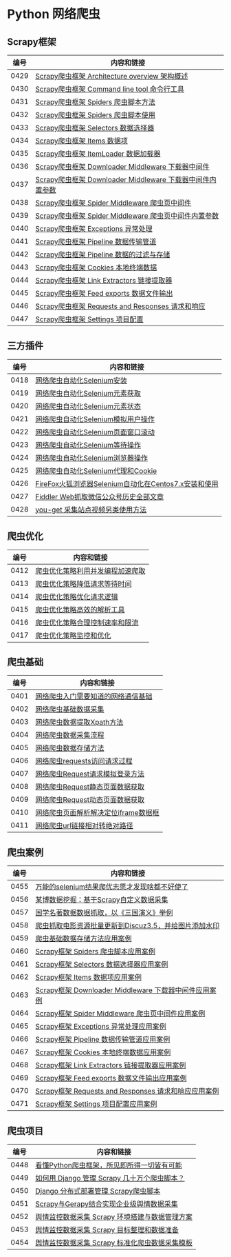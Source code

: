# Python 网络爬虫

## Scrapy框架

| 编号 | 内容和链接 |
| ---- | ----------- |
| 0429 | [Scrapy爬虫框架 Architecture overview 架构概述](https://datayang.blog.csdn.net/article/details/113524228) |
| 0430 | [Scrapy爬虫框架 Command line tool 命令行工具](https://datayang.blog.csdn.net/article/details/113454365) |
| 0431 | [Scrapy爬虫框架 Spiders 爬虫脚本方法](https://datayang.blog.csdn.net/article/details/113480328) |
| 0432 | [Scrapy爬虫框架 Spiders 爬虫脚本使用](https://datayang.blog.csdn.net/article/details/141166767) |
| 0433 | [Scrapy爬虫框架 Selectors 数据选择器](https://datayang.blog.csdn.net/article/details/113483971) |
| 0434 | [Scrapy爬虫框架 Items 数据项](https://datayang.blog.csdn.net/article/details/141170260) |
| 0435 | [Scrapy爬虫框架 ItemLoader 数据加载器](https://datayang.blog.csdn.net/article/details/113491113) |
| 0436 | [Scrapy爬虫框架 Downloader Middleware 下载器中间件](https://datayang.blog.csdn.net/article/details/141166369) |
| 0437 | [Scrapy爬虫框架 Downloader Middleware 下载器中间件内置参数](https://datayang.blog.csdn.net/article/details/113524585) |
| 0438 | [Scrapy爬虫框架 Spider Middleware 爬虫页中间件](https://datayang.blog.csdn.net/article/details/141168182) |
| 0439 | [Scrapy爬虫框架 Spider Middleware 爬虫页中间件内置参数](https://datayang.blog.csdn.net/article/details/113543492) |
| 0440 | [Scrapy爬虫框架 Exceptions 异常处理](https://datayang.blog.csdn.net/article/details/113523437) |
| 0441 | [Scrapy爬虫框架 Pipeline 数据传输管道](https://datayang.blog.csdn.net/article/details/141179946) |
| 0442 | [Scrapy爬虫框架 Pipeline 数据的过滤与存储](https://datayang.blog.csdn.net/article/details/113778510) |
| 0443 | [Scrapy爬虫框架 Cookies 本地终端数据](https://datayang.blog.csdn.net/article/details/115061930) |
| 0444 | [Scrapy爬虫框架 Link Extractors 链接提取器](https://datayang.blog.csdn.net/article/details/113520529) |
| 0445 | [Scrapy爬虫框架 Feed exports 数据文件输出](https://datayang.blog.csdn.net/article/details/113499876) |
| 0446 | [Scrapy爬虫框架 Requests and Responses 请求和响应](https://datayang.blog.csdn.net/article/details/113504317) |
| 0447 | [Scrapy爬虫框架 Settings 项目配置](https://datayang.blog.csdn.net/article/details/122460778) |

## 三方插件

| 编号 | 内容和链接 |
| ---- | ----------- |
| 0418 | [网络爬虫自动化Selenium安装](https://datayang.blog.csdn.net/article/details/125026506) |
| 0419 | [网络爬虫自动化Selenium元素获取](https://datayang.blog.csdn.net/article/details/142358610) |
| 0420 | [网络爬虫自动化Selenium元素状态](https://datayang.blog.csdn.net/article/details/142358673) |
| 0421 | [网络爬虫自动化Selenium模拟用户操作](https://datayang.blog.csdn.net/article/details/142358790) |
| 0422 | [网络爬虫自动化Selenium页面窗口滚动](https://datayang.blog.csdn.net/article/details/142359083) |
| 0423 | [网络爬虫自动化Selenium等待操作](https://datayang.blog.csdn.net/article/details/142359309) |
| 0424 | [网络爬虫自动化Selenium浏览器操作](https://datayang.blog.csdn.net/article/details/142359453) |
| 0425 | [网络爬虫自动化Selenium代理和Cookie](https://datayang.blog.csdn.net/article/details/142361284) |
| 0426 | [FireFox火狐浏览器Selenium自动化在Centos7.x安装和使用](https://datayang.blog.csdn.net/article/details/108385098) |
| 0427 | [Fiddler Web抓取微信公众号历史全部文章](https://datayang.blog.csdn.net/article/details/129229029) |
| 0428 | [you-get 采集站点视频另类使用方法](https://datayang.blog.csdn.net/article/details/129224684) |

## 爬虫优化

| 编号 | 内容和链接 |
| ---- | ----------- |
| 0412 | [爬虫优化策略利用并发编程加速爬取](https://datayang.blog.csdn.net/article/details/143855179) |
| 0413 | [爬虫优化策略降低请求等待时间](https://datayang.blog.csdn.net/article/details/143855315) |
| 0414 | [爬虫优化策略优化请求逻辑](https://datayang.blog.csdn.net/article/details/143855566) |
| 0415 | [爬虫优化策略高效的解析工具](https://datayang.blog.csdn.net/article/details/113735942) |
| 0416 | [爬虫优化策略合理控制速率和限流](https://datayang.blog.csdn.net/article/details/143858367) |
| 0417 | [爬虫优化策略监控和优化](https://datayang.blog.csdn.net/article/details/113618550) |

## 爬虫基础

| 编号 | 内容和链接 |
| ---- | ----------- |
| 0401 | [网络爬虫入门需要知道的网络通信基础](https://datayang.blog.csdn.net/article/details/117389936) |
| 0402 | [网络爬虫基础数据采集](https://datayang.blog.csdn.net/article/details/141125098) |
| 0403 | [网络爬虫数据提取Xpath方法](https://datayang.blog.csdn.net/article/details/117390427) |
| 0404 | [网络爬虫数据采集流程](https://datayang.blog.csdn.net/article/details/141063711) |
| 0405 | [网络爬虫数据存储方法](https://datayang.blog.csdn.net/article/details/117390874) |
| 0406 | [网络爬虫requests访问请求过程](https://datayang.blog.csdn.net/article/details/141126503) |
| 0407 | [网络爬虫Request请求模拟登录方法](https://datayang.blog.csdn.net/article/details/117391255) |
| 0408 | [网络爬虫Request静态页面数据获取](https://datayang.blog.csdn.net/article/details/141126146) |
| 0409 | [网络爬虫Request动态页面数据获取](https://datayang.blog.csdn.net/article/details/117391015) |
| 0410 | [网络爬虫页面解析解决定位iframe数据框](https://datayang.blog.csdn.net/article/details/113772218) |
| 0411 | [网络爬虫url链接相对转绝对路径](https://datayang.blog.csdn.net/article/details/113771985) |

## 爬虫案例

| 编号 | 内容和链接 |
| ---- | ----------- |
| 0455 | [万能的selenium结果爬优志愿才发现啥都不好使了](https://datayang.blog.csdn.net/article/details/129229012) |
| 0456 | [某博数据挖掘：基于Scrapy自定义数据采集](https://datayang.blog.csdn.net/article/details/128705418) |
| 0457 | [国学名著数据数据抓取，以《三国演义》举例](https://datayang.blog.csdn.net/article/details/135598995) |
| 0458 | [爬虫抓取电影资源批量更新到Discuz3.5，并给图片添加水印](https://datayang.blog.csdn.net/article/details/136171066) |
| 0459 | [爬虫基础数据存储方法应用案例](https://datayang.blog.csdn.net/article/details/141127399) |
| 0460 | [Scrapy框架 Spiders 爬虫脚本应用案例](https://datayang.blog.csdn.net/article/details/141127343) |
| 0461 | [Scrapy框架 Selectors 数据选择器应用案例](https://datayang.blog.csdn.net/article/details/141138050) |
| 0462 | [Scrapy框架 Items 数据项应用案例](https://datayang.blog.csdn.net/article/details/141142451) |
| 0463 | [Scrapy框架 Downloader Middleware 下载器中间件应用案例](https://datayang.blog.csdn.net/article/details/141164588) |
| 0464 | [Scrapy框架 Spider Middleware 爬虫页中间件应用案例](https://datayang.blog.csdn.net/article/details/141164588) |
| 0465 | [Scrapy框架 Exceptions 异常处理应用案例](https://datayang.blog.csdn.net/article/details/141164915) |
| 0466 | [Scrapy框架 Pipeline 数据传输管道应用案例](https://datayang.blog.csdn.net/article/details/141164763) |
| 0467 | [Scrapy框架 Cookies 本地终端数据应用案例](https://datayang.blog.csdn.net/article/details/141165038) |
| 0468 | [Scrapy框架 Link Extractors 链接提取器应用案例](https://datayang.blog.csdn.net/article/details/141165066) |
| 0469 | [Scrapy框架 Feed exports 数据文件输出应用案例](https://datayang.blog.csdn.net/article/details/141165158) |
| 0470 | [Scrapy框架 Requests and Responses 请求和响应应用案例](https://datayang.blog.csdn.net/article/details/141165177) |
| 0471 | [Scrapy框架 Settings 项目配置应用案例](https://datayang.blog.csdn.net/article/details/141165198) |

## 爬虫项目

| 编号 | 内容和链接 |
| ---- | ----------- |
| 0448 | [看懂Python爬虫框架，所见即所得一切皆有可能](https://datayang.blog.csdn.net/article/details/120575605) |
| 0449 | [如何用 Django 管理 Scrapy 几十万个爬虫脚本？](https://datayang.blog.csdn.net/article/details/115858901) |
| 0450 | [Django 分布式部署管理 Scrapy爬虫脚本](https://datayang.blog.csdn.net/article/details/107971086) |
| 0451 | [Scrapy与Gerapy结合实现企业级舆情数据采集](https://datayang.blog.csdn.net/article/details/120373637) |
| 0452 | [舆情监控数据采集 Scrapy 环境搭建与数据管理方案](https://datayang.blog.csdn.net/article/details/113623896) |
| 0453 | [舆情监控数据采集 Scrapy 目标整理和数据准备](https://datayang.blog.csdn.net/article/details/113626985) |
| 0454 | [舆情监控数据采集 Scrapy 标准化爬虫数据采集模板](https://datayang.blog.csdn.net/article/details/113643944) |

